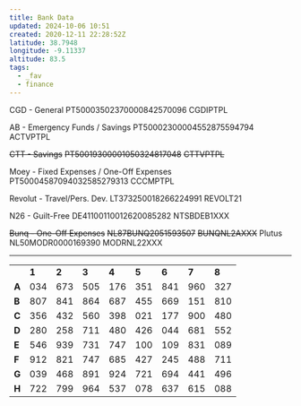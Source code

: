 ```yaml
---
title: Bank Data
updated: 2024-10-06 10:51
created: 2020-12-11 22:28:52Z
latitude: 38.7948
longitude: -9.11337
altitude: 83.5
tags:
  - _fav
  - finance
---
```


CGD - General
PT50003502370000842570096
CGDIPTPL

AB - Emergency Funds / Savings
PT50002300004552875594794
ACTVPTPL

<s>CTT - Savings</s>
<s>PT50019300001050324817048</s>
<s>CTTVPTPL</s>

Moey - Fixed Expenses / One-Off Expenses
PT50004587094032585279313
CCCMPTPL

Revolut - Travel/Pers. Dev.
LT373250018266224991
REVOLT21

N26 - Guilt-Free
DE41100110012620085282
NTSBDEB1XXX

<s>Bunq - One-Off Expenses</s>
<s>NL87BUNQ2051593507</s>
<s>BUNQNL2AXXX</s>
<s>
</s>
Plutus
NL50MODR0000169390
MODRNL22XXX

* * *

|     |     |     |     |     |     |     |     |     |
| --- | --- | --- | --- | --- | --- | --- | --- | --- |
| **<br>** | **1** | **2** | **3** | **4** | **5** | **6** | **7** | **8** |
| **A** | 034 | 673 | 505 | 176 | 351 | 841 | 960 | 327 |
| **B** | 807 | 841 | 864 | 687 | 455 | 669 | 151 | 810 |
| **C** | 356 | 432 | 560 | 398 | 021 | 177 | 900 | 480 |
| **D** | 280 | 258 | 711 | 480 | 426 | 044 | 681 | 552 |
| **E** | 546 | 939 | 731 | 747 | 100 | 109 | 831 | 089 |
| **F** | 912 | 821 | 747 | 685 | 427 | 245 | 488 | 711 |
| **G** | 039 | 468 | 891 | 924 | 721 | 694 | 441 | 496 |
| **H** | 722 | 799 | 964 | 537 | 078 | 637 | 615 | 088 |
